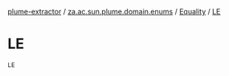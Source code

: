 [plume-extractor](../../index.md) / [za.ac.sun.plume.domain.enums](../index.md) / [Equality](index.md) / [LE](./-l-e.md)

# LE

`LE`